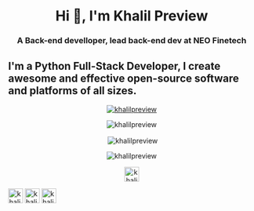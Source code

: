<h1 align="center">Hi 👋, I'm Khalil Preview</h1>
<h3 align="center">A Back-end develloper, lead back-end dev at NEO Finetech</h3>

<h2> I'm a Python Full-Stack Developer, I create awesome and effective open-source software and platforms of all sizes. </h2>

<p align="center"> <a href="https://github.com/ryo-ma/github-profile-trophy"><img src="https://github-profile-trophy.vercel.app/?username=khalilpreview" alt="khalilpreview" /></a> </p>

<p align="center"><img align="center" src=https://github-readme-stats.vercel.app/api?username=khalilpreview&show_icons=true&theme=chartreuse-dark&count_private=true alt="khalilpreview" /></p>



<p align="center"> &nbsp;<img align="center" src="https://github-readme-stats.vercel.app/api?username=khalilpreview&show_icons=true" alt="khalilpreview" /></p>
<p align="center"> <img src="https://komarev.com/ghpvc/?username=khalilpreview" alt="khalilpreview" /> </p>
<p align="center">
<a href="https://dev.to/khalilpreview" target="blank"><img align="center" src="https://cdn.jsdelivr.net/npm/simple-icons@3.0.1/icons/dev-dot-to.svg" alt="khalilpreview" height="30" width="30" /></a>
  
<a href="https://twitter.com/khalil_preview" target="blank"><img align="center" src="https://cdn.jsdelivr.net/npm/simple-icons@3.0.1/icons/twitter.svg" alt="khalil_preview" height="30" width="30" /></a>
<a href="https://fb.com/khalilpreview" target="blank"><img align="center" src="https://cdn.jsdelivr.net/npm/simple-icons@3.0.1/icons/facebook.svg" alt="khalilpreview" height="30" width="30" /></a>
<a href="https://instagram.com/khalil_preview" target="blank"><img align="center" src="https://cdn.jsdelivr.net/npm/simple-icons@3.0.1/icons/instagram.svg" alt="khalil_preview" height="30" width="30" /></a>
</p>
